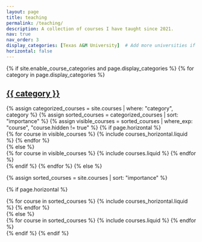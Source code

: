 ```yaml
---
layout: page
title: teaching
permalink: /teaching/
description: A collection of courses I have taught since 2021.
nav: true
nav_order: 3
display_categories: [Texas A&M University]  # Add more universities if needed University of Arizona,
horizontal: false
---
```


<!-- pages/teaching.md -->


<div class="projects">
{% if site.enable_course_categories and page.display_categories %}
  <!-- Display categorized teaching courses -->
  {% for category in page.display_categories %}
  <a id="{{ category }}" href=".#{{ category }}">
    <h2 class="category">{{ category }}</h2>
  </a>
  {% assign categorized_courses = site.courses | where: "category", category %}
  {% assign sorted_courses = categorized_courses | sort: "importance" %}
  {% assign visible_courses = sorted_courses | where_exp: "course", "course.hidden != true" %}
  <!-- Generate cards for each course -->
    {% if page.horizontal %}
      <div class="container">
        <div class="row row-cols-1 row-cols-md-2">
          {% for course in visible_courses %}
            {% include courses_horizontal.liquid %}
          {% endfor %}
        </div>
      </div>
    {% else %}
      <div class="row row-cols-1 row-cols-md-2">
        {% for course in visible_courses %}
          {% include courses.liquid %}
        {% endfor %}
      </div>
    {% endif %}
  {% endfor %}
{% else %}

<!-- Display courses without categories -->

{% assign sorted_courses = site.courses | sort: "importance" %}

  <!-- Generate cards for each course -->

{% if page.horizontal %}

  <div class="container">
    <div class="row row-cols-1 row-cols-md-2">
    {% for course in sorted_courses %}
      {% include courses_horizontal.liquid %}
    {% endfor %}
    </div>
  </div>
  {% else %}
  <div class="row row-cols-1 row-cols-md-3">
    {% for course in sorted_courses %}
      {% include courses.liquid %}
    {% endfor %}
  </div>
  {% endif %}
{% endif %}
</div>
